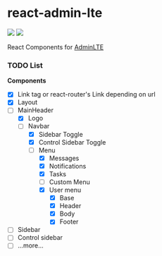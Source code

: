 # react-admin-lte

![](https://travis-ci.org/falmar/react-admin-lte.svg?branch=master)
![](https://img.shields.io/codecov/c/github/falmar/react-admin-lte.svg)

React Components for [AdminLTE](https://github.com/almasaeed2010/AdminLTE)


### TODO List

**Components**

- [x] Link <a> tag or react-router's Link depending on url
- [x] Layout
- [ ] MainHeader
  - [x] Logo
  - [ ] Navbar    
    - [x] Sidebar Toggle
    - [x] Control Sidebar Toggle
    - [ ] Menu
      - [x] Messages
      - [x] Notifications
      - [x] Tasks
      - [ ] Custom Menu
      - [x] User menu
        - [x] Base
        - [x] Header
        - [x] Body
        - [x] Footer
- [ ] Sidebar
- [ ] Control sidebar
- [ ] ...more...
